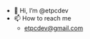 - 👋 Hi, I’m @etpcdev
- 📫 How to reach me
  - etpcdev@gmail.com

<!---
etpcdev/etpcdev is a ✨ special ✨ repository because its `README.md` (this file) appears on your GitHub profile.
You can click the Preview link to take a look at your changes.
--->
